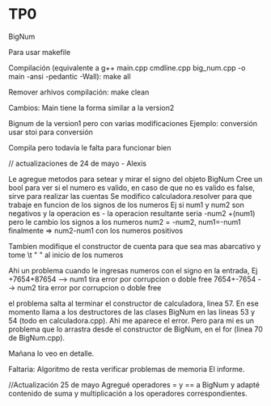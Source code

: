 # TP0
BigNum

Para usar makefile

Compilación (equivalente a g++ main.cpp cmdline.cpp big_num.cpp -o main -ansi -pedantic -Wall):
make all

Remover arhivos compilación:
make clean

Cambios:
Main tiene la forma similar a la version2

Bignum de la version1 pero con varias modificaciones
Ejemplo: conversión usar stoi para conversión

Compila pero todavía le falta para funcionar bien



// actualizaciones de 24 de mayo - Alexis

Le agregue metodos para setear y mirar el signo del objeto BigNum
Cree un bool para ver si el numero es valido, en caso de que no es valido es false, sirve para realizar las cuentas
Se modifico calculadora.resolver para que trabaje en funcion de los signos de los numeros
Ej si num1 y num2 son negativos y la operacion es -
la operacion resultante seria
-num2 +(num1) pero le cambio los signos a los numeros 
num2 = -num2, num1=-num1
finalmente => num2-num1
con los numeros positivos

Tambien modifique el constructor de cuenta para que sea mas abarcativo y tome
\t " " al inicio de los numeros

Ahi un problema cuando le ingresas numeros con el signo en la entrada, Ej
+7654+87654 --> num1 tira error por corrupcion o doble free
7654+-7654 --> num2 tira error por corrupcion o doble free

el problema salta al terminar el constructor de calculadora, linea 57. En ese momento llama a los destructores de las clases BigNum en las lineas 53 y 54 (todo en calculadora.cpp). Ahi me aparece el error. 
Pero para mi es un problema que lo arrastra desde el constructor de BigNum, en el for (linea 70 de BigNum.cpp).

Mañana lo veo en detalle.

Faltaria:
    Algoritmo de resta
    verificar problemas de memoria
    El informe.
    
 //Actualización 25 de mayo
 Agregué operadores = y == a BigNum y adapté contenido de suma y multiplicación a los operadores correspondientes.
